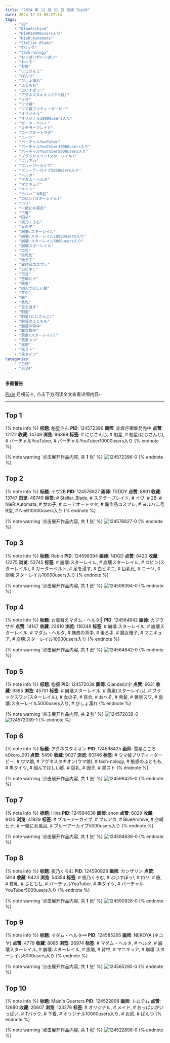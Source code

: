 ```yaml
---
title: "2024 年 12 月 21 日 月榜 Top10"
date: 2024-12-23 05:27:14
tags:
    - "2B"
    - "BlueArchive"
    - "NieR10000users入り"
    - "NieR:Automata"
    - "Stellar_Blade"
    - "Tバック"
    - "tach-nology"
    - "おっぱいがいっぱい"
    - "おへそ"
    - "お尻"
    - "にじさんじ"
    - "ぱんつ"
    - "びしょ濡れ"
    - "ふともも"
    - "ぶいすぽっ!"
    - "アグネスタキオン(ウマ娘)"
    - "イヴ"
    - "ウマ娘"
    - "ウマ娘プリティーダービー"
    - "オリジナル"
    - "オリジナル10000users入り"
    - "ガーターベルト"
    - "ステラーブレイド"
    - "ニーアオートマタ"
    - "ニーソ"
    - "バーチャルYouTuber"
    - "バーチャルYouTuber10000users入り"
    - "バーチャルYouTuber5000users入り"
    - "ブラックスワン(スターレイル)"
    - "ブルアカ"
    - "ブルーアーカイブ"
    - "ブルーアーカイブ5000users入り"
    - "ヘルタ"
    - "マダム・ヘルタ"
    - "マニキュア"
    - "メイド"
    - "ヨルハ二号B型"
    - "ロビン(スターレイル)"
    - "ロリ"
    - "一緒にお風呂"
    - "下着"
    - "因子"
    - "夜乃くろむ"
    - "女の子"
    - "崩壊:スターレイル"
    - "崩壊:スターレイル10000users入り"
    - "崩壊:スターレイル5000users入り"
    - "崩壊スターレイル"
    - "巨乳"
    - "巨乳化"
    - "後ろ手"
    - "異作品コスプレ"
    - "白ビキニ"
    - "百合"
    - "空崎ヒナ"
    - "紫髪"
    - "組んでほしい脚"
    - "背中"
    - "腋"
    - "貧乳"
    - "足を浸す"
    - "魁星"
    - "魁星(にじさんじ)"
    - "魅惑のふともも"
    - "魅惑の背中"
    - "魔女帽子"
    - "黄泉(スターレイル)"
    - "黄泉スワ"
    - "黑塔"
    - "黒スト"
    - "黒タイツ"
categories:
    - "月榜"
    - "2024"
---
```


<i class="fa fa-triangle-exclamation"></i>**多图警告**<i class="fa fa-triangle-exclamation"></i>

[Pixiv](https://www.pixiv.net/) 月榜前十, 点击下方阅读全文查看详细内容~

<!-- more -->

---

## Top 1

{% note info %}
**标题**: 魁星さん
**PID**: 124572396 **画师**: 赤倉＠画集発売中
**点赞**: 12172 **收藏**: 14749 **浏览**: 96399
**标签**: # にじさんじ, # 魁星, # 魁星(にじさんじ), # バーチャルYouTuber, # バーチャルYouTuber10000users入り
{% endnote %}

{% note warning '点击展开作品内容, 共 **1** 张' %}
![124572396-0](https://i.pixiv.re/img-original/img/2024/11/24/00/04/45/124572396_p0.png)
{% endnote %}

## Top 2

{% note info %}
**标题**: イヴ2B
**PID**: 124576827 **画师**: TEDDY
**点赞**: 8891 **收藏**: 13747 **浏览**: 48749
**标签**: # Stellar_Blade, # ステラーブレイド, # イヴ, # 2B, # NieR:Automata, # 女の子, # ニーアオートマタ, # 異作品コスプレ, # ヨルハ二号B型, # NieR10000users入り
{% endnote %}

{% note warning '点击展开作品内容, 共 **1** 张' %}
![124576827-0](https://i.pixiv.re/img-original/img/2024/11/24/02/51/26/124576827_p0.jpg)
{% endnote %}

## Top 3

{% note info %}
**标题**: Robin
**PID**: 124598394 **画师**: NDGD
**点赞**: 8420 **收藏**: 12275 **浏览**: 53745
**标签**: # 崩壊:スターレイル, # 崩壊スターレイル, # ロビン(スターレイル), # ガーターベルト, # 足を浸す, # 白ビキニ, # 巨乳化, # ニーソ, # 崩壊:スターレイル10000users入り
{% endnote %}

{% note warning '点击展开作品内容, 共 **1** 张' %}
![124598394-0](https://i.pixiv.re/img-original/img/2024/11/24/20/19/56/124598394_p0.png)
{% endnote %}

## Top 4

{% note info %}
**标题**: お着替えマダム・ヘルタ📖
**PID**: 124564642 **画师**: カブウサギ
**点赞**: 14147 **收藏**: 22610 **浏览**: 116348
**标签**: # 崩壊:スターレイル, # 崩壊スターレイル, # マダム・ヘルタ, # 魅惑の背中, # 後ろ手, # 魔女帽子, # マニキュア, # 崩壊:スターレイル10000users入り
{% endnote %}

{% note warning '点击展开作品内容, 共 **1** 张' %}
![124564642-0](https://i.pixiv.re/img-original/img/2024/11/23/20/32/55/124564642_p0.png)
{% endnote %}

## Top 5

{% note info %}
**标题**: 抱擁
**PID**: 124572039 **画师**: Qiandai以宇
**点赞**: 6631 **收藏**: 9395 **浏览**: 45701
**标签**: # 崩壊スターレイル, # 黄泉(スターレイル), # ブラックスワン(スターレイル), # 女の子, # 百合, # おへそ, # 紫髪, # 黄泉スワ, # 崩壊:スターレイル5000users入り, # びしょ濡れ
{% endnote %}

{% note warning '点击展开作品内容, 共 **2** 张' %}
![124572039-0](https://i.pixiv.re/img-original/img/2024/11/24/00/00/42/124572039_p0.png)
![124572039-1](https://i.pixiv.re/img-original/img/2024/11/24/00/00/42/124572039_p1.png)
{% endnote %}

## Top 6

{% note info %}
**标题**: アグネスタキオン
**PID**: 124598425 **画师**: 雪星こころk0koro_091
**点赞**: 5490 **收藏**: 9027 **浏览**: 60746
**标签**: # ウマ娘プリティーダービー, # ウマ娘, # アグネスタキオン(ウマ娘), # tach-nology, # 魅惑のふともも, # 黒タイツ, # 組んでほしい脚, # 巨乳, # 因子, # 黒スト
{% endnote %}

{% note warning '点击展开作品内容, 共 **1** 张' %}
![124598425-0](https://i.pixiv.re/img-original/img/2024/11/24/20/20/37/124598425_p0.png)
{% endnote %}

## Top 7

{% note info %}
**标题**: Hina
**PID**: 124594636 **画师**: anon
**点赞**: 6029 **收藏**: 9120 **浏览**: 41929
**标签**: # ブルーアーカイブ, # ブルアカ, # BlueArchive, # 空崎ヒナ, # 一緒にお風呂, # ブルーアーカイブ5000users入り
{% endnote %}

{% note warning '点击展开作品内容, 共 **1** 张' %}
![124594636-0](https://i.pixiv.re/img-original/img/2024/11/24/18/29/42/124594636_p0.jpg)
{% endnote %}

## Top 8

{% note info %}
**标题**: 夜乃くろむ
**PID**: 124590928 **画师**: カンザリン
**点赞**: 5914 **收藏**: 8423 **浏览**: 54354
**标签**: # 夜乃くろむ, # ぶいすぽっ!, # ロリ, # 腋, # 貧乳, # ふともも, # バーチャルYouTuber, # 黒タイツ, # バーチャルYouTuber5000users入り
{% endnote %}

{% note warning '点击展开作品内容, 共 **1** 张' %}
![124590928-0](https://i.pixiv.re/img-original/img/2024/11/24/16/27/18/124590928_p0.png)
{% endnote %}

## Top 9

{% note info %}
**标题**: マダム・ヘルタ🗝️
**PID**: 124585295 **画师**: NEKOYA (ネコヤ)
**点赞**: 4779 **收藏**: 8085 **浏览**: 26974
**标签**: # マダム・ヘルタ, # ヘルタ, # 崩壊スターレイル, # 崩壊:スターレイル, # 黑塔, # 背中, # マニキュア, # 崩壊:スターレイル5000users入り
{% endnote %}

{% note warning '点击展开作品内容, 共 **1** 张' %}
![124585295-0](https://i.pixiv.re/img-original/img/2024/11/24/12/14/22/124585295_p0.png)
{% endnote %}

## Top 10

{% note info %}
**标题**: Maid's Quarters
**PID**: 124522898 **画师**: トロテム
**点赞**: 12680 **收藏**: 20607 **浏览**: 123276
**标签**: # オリジナル, # メイド, # おっぱいがいっぱい, # Tバック, # 下着, # オリジナル10000users入り, # お尻, # ぱんつ
{% endnote %}

{% note warning '点击展开作品内容, 共 **1** 张' %}
![124522898-0](https://i.pixiv.re/img-original/img/2024/11/22/12/25/56/124522898_p0.jpg)
{% endnote %}
